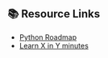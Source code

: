 ## 📚 Resource Links

- [Python Roadmap](https://roadmap.sh/python)
- [Learn X in Y minutes](https://learnxinyminutes.com/docs/python/)

